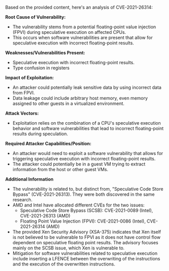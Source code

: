 Based on the provided content, here's an analysis of CVE-2021-26314:

**Root Cause of Vulnerability:**
- The vulnerability stems from a potential floating-point value injection (FPVI) during speculative execution on affected CPUs.
- This occurs when software vulnerabilities are present that allow for speculative execution with incorrect floating-point results.

**Weaknesses/Vulnerabilities Present:**
- Speculative execution with incorrect floating-point results.
- Type confusion in registers

**Impact of Exploitation:**
- An attacker could potentially leak sensitive data by using incorrect data from FPVI.
- Data leakage could include arbitrary host memory, even memory assigned to other guests in a virtualized environment.

**Attack Vectors:**
- Exploitation relies on the combination of a CPU's speculative execution behavior and software vulnerabilities that lead to incorrect floating-point results during speculation.

**Required Attacker Capabilities/Position:**
- An attacker would need to exploit a software vulnerability that allows for triggering speculative execution with incorrect floating-point results.
- The attacker could potentially be in a guest VM trying to extract information from the host or other guest VMs.

**Additional Information**
- The vulnerability is related to, but distinct from, "Speculative Code Store Bypass" (CVE-2021-26313). They were both discovered in the same research.
- AMD and Intel have allocated different CVEs for the two issues:
    - Speculative Code Store Bypass (SCSB): CVE-2021-0089 (Intel), CVE-2021-26313 (AMD)
    - Floating Point Value Injection (FPVI): CVE-2021-0086 (Intel), CVE-2021-26314 (AMD)
- The provided Xen Security Advisory (XSA-375) indicates that Xen itself is not believed to be vulnerable to FPVI as it does not have control flow dependent on speculative floating point results. The advisory focuses mainly on the SCSB issue, which Xen is vulnerable to.
- Mitigation for software vulnerabilities related to speculative execution include inserting a LFENCE between the overwriting of the instructions and the execution of the overwritten instructions.